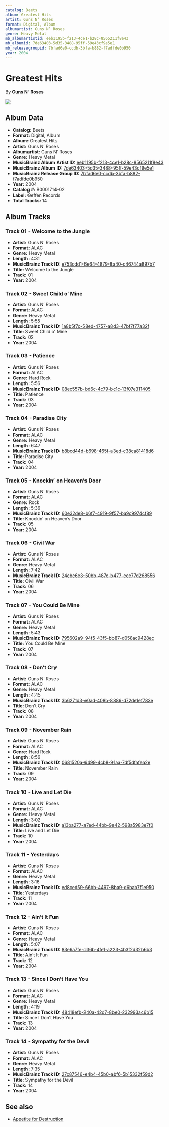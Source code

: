 ```yaml
---
catalog: Beets
album: Greatest Hits
artist: Guns N’ Roses
format: Digital, Album
albumartist: Guns N’ Roses
genre: Heavy Metal
mb_albumartistid: eeb1195b-f213-4ce1-b28c-8565211f8e43
mb_albumid: 7de63403-5d35-3488-95ff-59e43cf9e5e1
mb_releasegroupid: 7bfad6e0-ccdb-3bfa-b882-f7adfde0b950
year: 2004
---
```


# Greatest Hits

By **Guns N’ Roses**

![](../../assets/beetscovers/Guns_N’_Roses-Greatest_Hits.jpg)

## Album Data

- **Catalog:** Beets
- **Format:** Digital, Album
- **Album:** Greatest Hits
- **Artist:** Guns N’ Roses
- **Albumartist:** Guns N’ Roses
- **Genre:** Heavy Metal
- **MusicBrainz Album Artist ID:** [eeb1195b-f213-4ce1-b28c-8565211f8e43](https://musicbrainz.org/artist/eeb1195b-f213-4ce1-b28c-8565211f8e43)
- **MusicBrainz Album ID:** [7de63403-5d35-3488-95ff-59e43cf9e5e1](https://musicbrainz.org/release/7de63403-5d35-3488-95ff-59e43cf9e5e1)
- **MusicBrainz Release Group ID:** [7bfad6e0-ccdb-3bfa-b882-f7adfde0b950](https://musicbrainz.org/release-group/7bfad6e0-ccdb-3bfa-b882-f7adfde0b950)
- **Year:** 2004
- **Catalog #:** B0001714-02
- **Label:** Geffen Records
- **Total Tracks:** 14

## Album Tracks

### Track 01 - Welcome to the Jungle

- **Artist:** Guns N’ Roses
- **Format:** ALAC
- **Genre:** Heavy Metal
- **Length:** 4:31
- **MusicBrainz Track ID:** [e753cdd1-6e64-4879-8a40-c46744a897b7](https://musicbrainz.org/recording/e753cdd1-6e64-4879-8a40-c46744a897b7)
- **Title:** Welcome to the Jungle
- **Track:** 01
- **Year:** 2004

### Track 02 - Sweet Child o’ Mine

- **Artist:** Guns N’ Roses
- **Format:** ALAC
- **Genre:** Heavy Metal
- **Length:** 5:55
- **MusicBrainz Track ID:** [1a8b5f7c-58ed-4757-a8d3-47bf7f77a32f](https://musicbrainz.org/recording/1a8b5f7c-58ed-4757-a8d3-47bf7f77a32f)
- **Title:** Sweet Child o’ Mine
- **Track:** 02
- **Year:** 2004

### Track 03 - Patience

- **Artist:** Guns N’ Roses
- **Format:** ALAC
- **Genre:** Hard Rock
- **Length:** 5:56
- **MusicBrainz Track ID:** [08ec557b-bd6c-4c79-bc1c-13f07e311405](https://musicbrainz.org/recording/08ec557b-bd6c-4c79-bc1c-13f07e311405)
- **Title:** Patience
- **Track:** 03
- **Year:** 2004

### Track 04 - Paradise City

- **Artist:** Guns N’ Roses
- **Format:** ALAC
- **Genre:** Heavy Metal
- **Length:** 6:47
- **MusicBrainz Track ID:** [b8bcd44d-b698-465f-a3ed-c38ca81418d6](https://musicbrainz.org/recording/b8bcd44d-b698-465f-a3ed-c38ca81418d6)
- **Title:** Paradise City
- **Track:** 04
- **Year:** 2004

### Track 05 - Knockin’ on Heaven’s Door

- **Artist:** Guns N’ Roses
- **Format:** ALAC
- **Genre:** Rock
- **Length:** 5:36
- **MusicBrainz Track ID:** [60e32de8-b6f7-4919-9f57-ba9c9974cf89](https://musicbrainz.org/recording/60e32de8-b6f7-4919-9f57-ba9c9974cf89)
- **Title:** Knockin’ on Heaven’s Door
- **Track:** 05
- **Year:** 2004

### Track 06 - Civil War

- **Artist:** Guns N’ Roses
- **Format:** ALAC
- **Genre:** Heavy Metal
- **Length:** 7:42
- **MusicBrainz Track ID:** [24cbe6e3-50bb-487c-b477-eee77d268556](https://musicbrainz.org/recording/24cbe6e3-50bb-487c-b477-eee77d268556)
- **Title:** Civil War
- **Track:** 06
- **Year:** 2004

### Track 07 - You Could Be Mine

- **Artist:** Guns N’ Roses
- **Format:** ALAC
- **Genre:** Heavy Metal
- **Length:** 5:43
- **MusicBrainz Track ID:** [795602a9-94f5-43f5-bb87-d058ac9428ec](https://musicbrainz.org/recording/795602a9-94f5-43f5-bb87-d058ac9428ec)
- **Title:** You Could Be Mine
- **Track:** 07
- **Year:** 2004

### Track 08 - Don’t Cry

- **Artist:** Guns N’ Roses
- **Format:** ALAC
- **Genre:** Heavy Metal
- **Length:** 4:45
- **MusicBrainz Track ID:** [3b6271d3-e0ad-408b-8886-d72de1ef783e](https://musicbrainz.org/recording/3b6271d3-e0ad-408b-8886-d72de1ef783e)
- **Title:** Don’t Cry
- **Track:** 08
- **Year:** 2004

### Track 09 - November Rain

- **Artist:** Guns N’ Roses
- **Format:** ALAC
- **Genre:** Hard Rock
- **Length:** 8:56
- **MusicBrainz Track ID:** [0681520a-6499-4cb8-91aa-7df5dfafea2e](https://musicbrainz.org/recording/0681520a-6499-4cb8-91aa-7df5dfafea2e)
- **Title:** November Rain
- **Track:** 09
- **Year:** 2004

### Track 10 - Live and Let Die

- **Artist:** Guns N’ Roses
- **Format:** ALAC
- **Genre:** Heavy Metal
- **Length:** 3:02
- **MusicBrainz Track ID:** [a13ba277-a7ed-44bb-9e42-598a5983e7f0](https://musicbrainz.org/recording/a13ba277-a7ed-44bb-9e42-598a5983e7f0)
- **Title:** Live and Let Die
- **Track:** 10
- **Year:** 2004

### Track 11 - Yesterdays

- **Artist:** Guns N’ Roses
- **Format:** ALAC
- **Genre:** Heavy Metal
- **Length:** 3:16
- **MusicBrainz Track ID:** [ed8ced59-66bb-4497-8ba9-d6bab7f1e950](https://musicbrainz.org/recording/ed8ced59-66bb-4497-8ba9-d6bab7f1e950)
- **Title:** Yesterdays
- **Track:** 11
- **Year:** 2004

### Track 12 - Ain’t It Fun

- **Artist:** Guns N’ Roses
- **Format:** ALAC
- **Genre:** Heavy Metal
- **Length:** 5:07
- **MusicBrainz Track ID:** [83e6a7fe-d36b-4fe1-a223-4b3f2d32b6b3](https://musicbrainz.org/recording/83e6a7fe-d36b-4fe1-a223-4b3f2d32b6b3)
- **Title:** Ain’t It Fun
- **Track:** 12
- **Year:** 2004

### Track 13 - Since I Don’t Have You

- **Artist:** Guns N’ Roses
- **Format:** ALAC
- **Genre:** Heavy Metal
- **Length:** 4:19
- **MusicBrainz Track ID:** [48418efb-240a-42d7-8be0-232993ac6b15](https://musicbrainz.org/recording/48418efb-240a-42d7-8be0-232993ac6b15)
- **Title:** Since I Don’t Have You
- **Track:** 13
- **Year:** 2004

### Track 14 - Sympathy for the Devil

- **Artist:** Guns N’ Roses
- **Format:** ALAC
- **Genre:** Heavy Metal
- **Length:** 7:35
- **MusicBrainz Track ID:** [27c87546-e4b4-45b0-abf6-5b15332f59d2](https://musicbrainz.org/recording/27c87546-e4b4-45b0-abf6-5b15332f59d2)
- **Title:** Sympathy for the Devil
- **Track:** 14
- **Year:** 2004


## See also

- [Appetite for Destruction](Appetite_for_Destruction.md)
